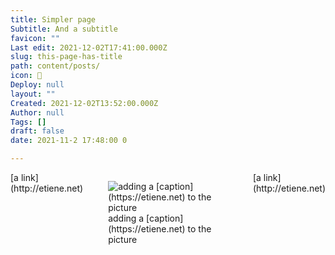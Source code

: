 ```yaml
---
title: Simpler page
Subtitle: And a subtitle
favicon: ""
Last edit: 2021-12-02T17:41:00.000Z
slug: this-page-has-title
path: content/posts/
icon: 🥰
Deploy: null
layout: ""
Created: 2021-12-02T13:52:00.000Z
Author: null
Tags: []
draft: false
date: 2021-11-2 17:48:00 0

---
```


<div style="display: flex;">
<div style="flex-flow: row wrap; align-items: center; justify-content: space-around;">
[a link](http://etiene.net)


</div>
<div style="flex-flow: row wrap; align-items: center; justify-content: space-around;">

<figure class="image">
<img src="https://s3.us-west-2.amazonaws.com/secure.notion-static.com/dfaf50d5-439f-4e58-933f-0d8982555f6d/21.png?X-Amz-Algorithm=AWS4-HMAC-SHA256&X-Amz-Content-Sha256=UNSIGNED-PAYLOAD&X-Amz-Credential=AKIAT73L2G45EIPT3X45%2F20211202%2Fus-west-2%2Fs3%2Faws4_request&X-Amz-Date=20211202T174838Z&X-Amz-Expires=3600&X-Amz-Signature=78966de0d1c046f5dd9f9478a9bb5bfc115aa713761466da465f68dd69f06d12&X-Amz-SignedHeaders=host&x-id=GetObject" alt="adding a [caption](https://etiene.net) to the picture" width: 100px>
<figcaption>adding a [caption](https://etiene.net) to the picture</figcaption>
</figure>
    
</div>
<div style="flex-flow: row wrap; align-items: center; justify-content: space-around;">
[a link](http://etiene.net)




</div>
</div>



